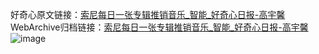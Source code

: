 好奇心原文链接：[索尼每日一张专辑推销音乐_智能_好奇心日报-高宇馨](https://www.qdaily.com/articles/1895.html)
WebArchive归档链接：[索尼每日一张专辑推销音乐_智能_好奇心日报-高宇馨](http://web.archive.org/web/20190623150110/https://www.qdaily.com/articles/1895.html)
![image](http://ww3.sinaimg.cn/large/007d5XDply1g3v4mrxgmvj30u02yt4qp)